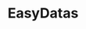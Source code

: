 ---
layout: page
title: EasyDatas
description: a project with a background image
img: assets/img/12.jpg
importance: 1
category: work
github: https://github.com/SymenYang/EasyDatas
---